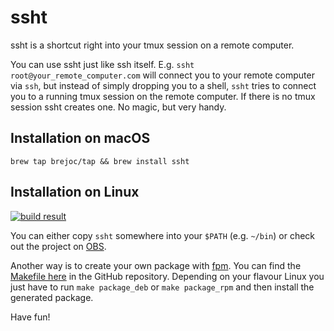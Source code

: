# ssht

ssht is a shortcut right into your tmux session on a remote computer.

You can use ssht just like ssh itself. E.g. `ssht root@your_remote_computer.com` will connect you to your remote computer via `ssh`, but instead of simply dropping you to a shell, `ssht` tries to connect you to a running tmux session on the remote computer. If there is no tmux session ssht creates one. No magic, but very handy.

## Installation on macOS

`brew tap brejoc/tap && brew install ssht`

## Installation on Linux

[![build result](https://build.opensuse.org/projects/home:brejoc/packages/ssht/badge.svg?type=default)](https://build.opensuse.org/package/show/home:brejoc/ssht)

You can either copy `ssht` somewhere into your `$PATH` (e.g. `~/bin`) or check out the project on [OBS](https://build.opensuse.org/package/show/home:brejoc/ssht). 

Another way is to create your own package with [fpm](https://github.com/jordansissel/fpm/wiki). You can find the [Makefile here](https://github.com/brejoc/ssht/blob/master/Makefile) in the GitHub repository. Depending on your flavour Linux you just have to run `make package_deb` or `make package_rpm` and then install the generated package.

Have fun!

